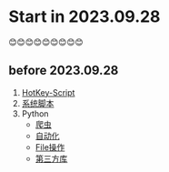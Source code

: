 # Start in 2023.09.28
😊😊😊😊😊😊😊😊😊
## before 2023.09.28 
1. [HotKey-Script](A-按知识点分类/HotKey-Script) 
2. [系统脚本](A-按知识点分类/系统脚本)
3. Python
   *  [爬虫](A-按知识点分类/Python/Crawler)
   *  [自动化](A-按知识点分类/Python/自动化)
   *  [File操作](A-按知识点分类/Python/File操作)
   *  [第三方库]((A-按知识点分类/Python/第三方库))
